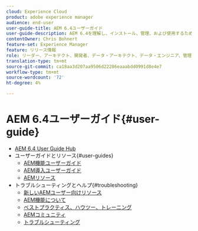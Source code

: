 ```yaml
---
cloud: Experience Cloud
product: adobe experience manager
audience: end-user
user-guide-title: AEM 6.4ユーザーガイド
user-guide-description: AEM 6.4を理解し、インストール、管理、および使用するために必要なすべてのリソースの概要です。
contentOwner: Chris Bohnert
feature-set: Experience Manager
feature: リリース情報
role: リーダー、アーキテクト、開発者、データ・アーキテクト、データ・エンジニア、管理者、実業家
translation-type: tm+mt
source-git-commit: ca18aa3d207aa9506d22286eaaabdd0991d8e4e7
workflow-type: tm+mt
source-wordcount: '72'
ht-degree: 4%

---
```



# AEM 6.4ユーザーガイド{#user-guide}

+ [AEM 6.4 User Guide Hub](home.md)
+ ユーザーガイドとリソース{#user-guides}
   + [AEM機能ユーザーガイド](capabilities.md)
   + [AEM導入ユーザーガイド](implementation.md)
   + [AEMリソース](resources.md)
+ トラブルシューティングとヘルプ{#troubleshooting}
   + [新しいAEMユーザー向けリソース](new.md)
   + [AEM機能について](learn.md)
   + [ベストプラクティス、ハウツー、トレーニング](best-practice.md)
   + [AEMコミュニティ](community.md)
   + [トラブルシューティング](troubleshooting.md)
